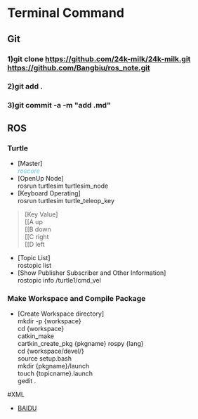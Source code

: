 # Terminal Command

## Git
### 1)git clone https://github.com/24k-milk/24k-milk.git https://github.com/Bangbiu/ros_note.git
### 2)git add .
### 3)git commit -a -m "add .md"

## ROS
### Turtle
* [Master]  
<font color="#66CCFF">*roscore*</font><br />  
* [OpenUp Node]  
rosrun turtlesim turtlesim_node  
* [Keyboard Operating]  
rosrun turtlesim turtle_teleop_key  
>[Key Value]  
>[[A up  
>[[B down  
>[[C right  
>[[D left  


* [Topic List]  
rostopic list  
* [Show Publisher Subscriber and Other Information]  
rostopic info /turtle1/cmd_vel  


### Make Workspace and Compile Package
* [Create Workspace directory]  
mkdir -p {workspace}  
cd {workspace}  
catkin_make  
cartkin_create_pkg {pkgname} rospy {lang}  
cd {workspace/devel/}   
source setup.bash  
mkdir {pkgname}/launch  
touch {topicname}.launch  
gedit .  

#XML



* [BAIDU](http://www.baidu.com)
